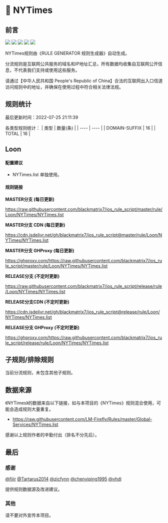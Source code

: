 # 🧸 NYTimes

## 前言

![](https://shields.io/badge/-移除重复规则-ff69b4) ![](https://shields.io/badge/-DOMAIN与DOMAIN--SUFFIX合并-green) ![](https://shields.io/badge/-DOMAIN--SUFFIX间合并-critical) ![](https://shields.io/badge/-DOMAIN--SUFFIX与DOMAIN--KEYWORD合并-blue) ![](https://shields.io/badge/-IP--CIDR(6)合并-blueviolet) 

NYTimes规则由《RULE GENERATOR 规则生成器》自动生成。

分流规则是互联网公共服务的域名和IP地址汇总，所有数据均收集自互联网公开信息，不代表我们支持或使用这些服务。

请通过【中华人民共和国 People's Republic of China】合法的互联网出入口信道访问规则中的地址，并确保在使用过程中符合相关法律法规。

## 规则统计

最后更新时间：2022-07-25 21:11:39

各类型规则统计：
| 类型 | 数量(条)  | 
| ---- | ----  |
| DOMAIN-SUFFIX | 16  | 
| TOTAL | 16  | 


## Loon 

#### 配置建议
- NYTimes.list 单独使用。

#### 规则链接
**MASTER分支 (每日更新)**

https://raw.githubusercontent.com/blackmatrix7/ios_rule_script/master/rule/Loon/NYTimes/NYTimes.list

**MASTER分支 CDN (每日更新)**

https://cdn.jsdelivr.net/gh/blackmatrix7/ios_rule_script@master/rule/Loon/NYTimes/NYTimes.list

**MASTER分支 GHProxy (每日更新)**

https://ghproxy.com/https://raw.githubusercontent.com/blackmatrix7/ios_rule_script/master/rule/Loon/NYTimes/NYTimes.list

**RELEASE分支 (不定时更新)**

https://raw.githubusercontent.com/blackmatrix7/ios_rule_script/release/rule/Loon/NYTimes/NYTimes.list

**RELEASE分支CDN (不定时更新)**

https://cdn.jsdelivr.net/gh/blackmatrix7/ios_rule_script@release/rule/Loon/NYTimes/NYTimes.list

**RELEASE分支 GHProxy (不定时更新)**

https://ghproxy.com/https://raw.githubusercontent.com/blackmatrix7/ios_rule_script/release/rule/Loon/NYTimes/NYTimes.list

## 子规则/排除规则


当前分流规则，未包含其他子规则。

## 数据来源

《NYTimes》的数据来自以下链接，如与本项目的《NYTimes》规则混合使用，可能会造成规则大量重复。

- https://raw.githubusercontent.com/LM-Firefly/Rules/master/Global-Services/NYTimes.list


感谢以上规则作者的辛勤付出（排名不分先后）。

## 最后

### 感谢

[@fiiir](https://github.com/fiiir) [@Tartarus2014](https://github.com/Tartarus2014) [@zjcfynn](https://github.com/zjcfynn) [@chenyiping1995](https://github.com/chenyiping1995) [@vhdj](https://github.com/vhdj)

提供规则数据源及改进建议。

### 其他

请不要对外宣传本项目。